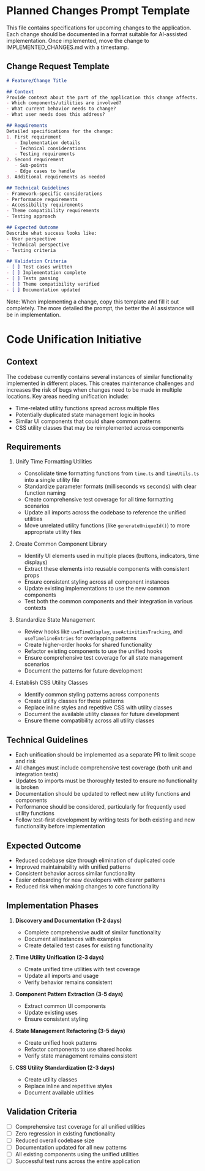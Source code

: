# Planned Changes Prompt Template
This file contains specifications for upcoming changes to the application. Each change should be documented in a format suitable for AI-assisted implementation. Once implemented, move the change to IMPLEMENTED_CHANGES.md with a timestamp.

## Change Request Template
```markdown
# Feature/Change Title

## Context
Provide context about the part of the application this change affects.
- Which components/utilities are involved?
- What current behavior needs to change?
- What user needs does this address?

## Requirements
Detailed specifications for the change:
1. First requirement
   - Implementation details
   - Technical considerations
   - Testing requirements
2. Second requirement
   - Sub-points
   - Edge cases to handle
3. Additional requirements as needed

## Technical Guidelines
- Framework-specific considerations
- Performance requirements
- Accessibility requirements
- Theme compatibility requirements
- Testing approach

## Expected Outcome
Describe what success looks like:
- User perspective
- Technical perspective
- Testing criteria

## Validation Criteria
- [ ] Test cases written
- [ ] Implementation complete
- [ ] Tests passing
- [ ] Theme compatibility verified
- [ ] Documentation updated
```

Note: When implementing a change, copy this template and fill it out completely. The more detailed the prompt, the better the AI assistance will be in implementation.

# Code Unification Initiative

## Context
The codebase currently contains several instances of similar functionality implemented in different places. This creates maintenance challenges and increases the risk of bugs when changes need to be made in multiple locations. Key areas needing unification include:

- Time-related utility functions spread across multiple files
- Potentially duplicated state management logic in hooks
- Similar UI components that could share common patterns
- CSS utility classes that may be reimplemented across components

## Requirements

1. Unify Time Formatting Utilities
   - Consolidate time formatting functions from `time.ts` and `timeUtils.ts` into a single utility file
   - Standardize parameter formats (milliseconds vs seconds) with clear function naming
   - Create comprehensive test coverage for all time formatting scenarios
   - Update all imports across the codebase to reference the unified utilities
   - Move unrelated utility functions (like `generateUniqueId()`) to more appropriate utility files

2. Create Common Component Library
   - Identify UI elements used in multiple places (buttons, indicators, time displays)
   - Extract these elements into reusable components with consistent props
   - Ensure consistent styling across all component instances
   - Update existing implementations to use the new common components
   - Test both the common components and their integration in various contexts

3. Standardize State Management
   - Review hooks like `useTimeDisplay`, `useActivitiesTracking`, and `useTimelineEntries` for overlapping patterns
   - Create higher-order hooks for shared functionality
   - Refactor existing components to use the unified hooks
   - Ensure comprehensive test coverage for all state management scenarios
   - Document the patterns for future development

4. Establish CSS Utility Classes
   - Identify common styling patterns across components
   - Create utility classes for these patterns
   - Replace inline styles and repetitive CSS with utility classes
   - Document the available utility classes for future development
   - Ensure theme compatibility across all utility classes

## Technical Guidelines
- Each unification should be implemented as a separate PR to limit scope and risk
- All changes must include comprehensive test coverage (both unit and integration tests)
- Updates to imports must be thoroughly tested to ensure no functionality is broken
- Documentation should be updated to reflect new utility functions and components
- Performance should be considered, particularly for frequently used utility functions
- Follow test-first development by writing tests for both existing and new functionality before implementation

## Expected Outcome
- Reduced codebase size through elimination of duplicated code
- Improved maintainability with unified patterns
- Consistent behavior across similar functionality
- Easier onboarding for new developers with clearer patterns
- Reduced risk when making changes to core functionality

## Implementation Phases
1. **Discovery and Documentation (1-2 days)**
   - Complete comprehensive audit of similar functionality
   - Document all instances with examples
   - Create detailed test cases for existing functionality

2. **Time Utility Unification (2-3 days)**
   - Create unified time utilities with test coverage
   - Update all imports and usage
   - Verify behavior remains consistent

3. **Component Pattern Extraction (3-5 days)**
   - Extract common UI components
   - Update existing uses
   - Ensure consistent styling

4. **State Management Refactoring (3-5 days)**
   - Create unified hook patterns
   - Refactor components to use shared hooks
   - Verify state management remains consistent

5. **CSS Utility Standardization (2-3 days)**
   - Create utility classes
   - Replace inline and repetitive styles
   - Document available utilities

## Validation Criteria
- [ ] Comprehensive test coverage for all unified utilities
- [ ] Zero regression in existing functionality
- [ ] Reduced overall codebase size
- [ ] Documentation updated for all new patterns
- [ ] All existing components using the unified utilities
- [ ] Successful test runs across the entire application
